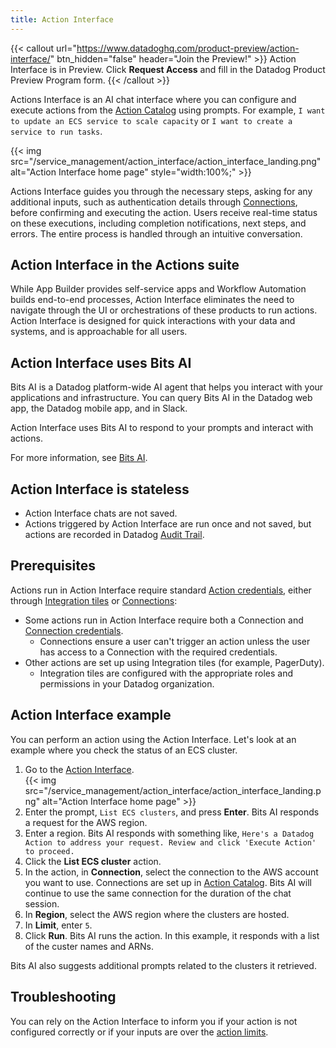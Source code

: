 ```yaml
---
title: Action Interface
---
```


{{< callout url="https://www.datadoghq.com/product-preview/action-interface/" btn_hidden="false" header="Join the Preview!" >}}
Action Interface is in Preview. 	Click <b>Request Access</b> and fill in the Datadog Product Preview Program form.
{{< /callout >}}

Actions Interface is an AI chat interface where you can configure and execute actions from the [Action Catalog][1] using prompts. For example, `I want to update an ECS service to scale capacity` or `I want to create a service to run tasks`. 

{{< img src="/service_management/action_interface/action_interface_landing.png" alt="Action Interface home page" style="width:100%;" >}}
 
Actions Interface guides you through the necessary steps, asking for any additional inputs, such as authentication details through [Connections][2], before confirming and executing the action. Users receive real-time status on these executions, including completion notifications, next steps, and errors. The entire process is handled through an intuitive conversation. 

## Action Interface in the Actions suite

While App Builder provides self-service apps and Workflow Automation builds end-to-end processes, Action Interface eliminates the need to navigate through the UI or orchestrations of these products to run actions. Action Interface is designed for quick interactions with your data and systems, and is approachable for all users.

## Action Interface uses Bits AI

Bits AI is a Datadog platform-wide AI agent that helps you interact with your applications and infrastructure. You can query Bits AI in the Datadog web app, the Datadog mobile app, and in Slack.

Action Interface uses Bits AI to respond to your prompts and interact with actions.

For more information, see [Bits AI][3].

## Action Interface is stateless

- Action Interface chats are not saved.
- Actions triggered by Action Interface are run once and not saved, but actions are recorded in Datadog [Audit Trail][4]. 

## Prerequisites

Actions run in Action Interface require standard [Action credentials][5], either through [Integration tiles][7] or [Connections][2]:

- Some actions run in Action Interface require both a Connection and [Connection credentials][6]. 
  - Connections ensure a user can't trigger an action unless the user has access to a Connection with the required credentials.
- Other actions are set up using Integration tiles (for example, PagerDuty).
  - Integration tiles are configured with the appropriate roles and permissions in your Datadog organization.

## Action Interface example

You can perform an action using the Action Interface. Let's look at an example where you check the status of an ECS cluster.

1. Go to the [Action Interface][8].  
  {{< img src="/service_management/action_interface/action_interface_landing.png" alt="Action Interface home page" >}}
2. Enter the prompt, `List ECS clusters`, and press **Enter**.
  Bits AI responds a request for the AWS region.
3. Enter a region.
    Bits AI responds with something like, `Here's a Datadog Action to address your request. Review and click 'Execute Action' to proceed.`
4. Click the **List ECS cluster** action.
5. In the action, in **Connection**, select the connection to the AWS account you want to use. Connections are set up in [Action Catalog][1].
  Bits AI will continue to use the same connection for the duration of the chat session.
6. In **Region**, select the AWS region where the clusters are hosted.
7. In **Limit**, enter `5`.
8. Click **Run**.
  Bits AI runs the action. In this example, it responds with a list of the custer names and ARNs.
  
  Bits AI also suggests additional prompts related to the clusters it retrieved.

## Troubleshooting

You can rely on the Action Interface to inform you if your action is not configured correctly or if your inputs are over the [action limits][9].

[1]: /actions/actions_catalog/
[2]: /actions/connections/?tab=workflowautomation
[3]: /bits_ai/
[4]: /account_management/audit_trail/
[5]: /actions/workflows/access_and_auth/#action-credentials
[6]: /actions/connections/#connection-credentials
[7]: /getting_started/integrations/#permissions
[8]: https://app.datadoghq.com/actions/ai
[9]: /actions/workflows/limits/